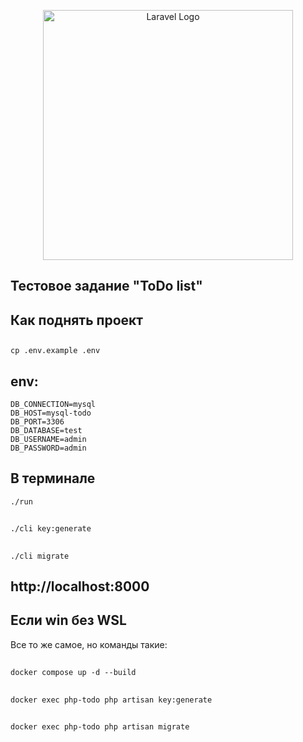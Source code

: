<p align="center"><a href="https://laravel.com" target="_blank"><img src="https://raw.githubusercontent.com/laravel/art/master/logo-lockup/5%20SVG/2%20CMYK/1%20Full%20Color/laravel-logolockup-cmyk-red.svg" width="400" alt="Laravel Logo"></a></p>

## Тестовое задание "ToDo list"
## Как поднять проект
## 
    cp .env.example .env
## env:
    DB_CONNECTION=mysql
    DB_HOST=mysql-todo
    DB_PORT=3306
    DB_DATABASE=test
    DB_USERNAME=admin
    DB_PASSWORD=admin
## В терминале 
    ./run
## 
    ./cli key:generate
## 
    ./cli migrate  

## http://localhost:8000

## Если win без WSL
Все то же самое, но команды такие:
## 
    docker compose up -d --build
## 
    docker exec php-todo php artisan key:generate
## 
    docker exec php-todo php artisan migrate
